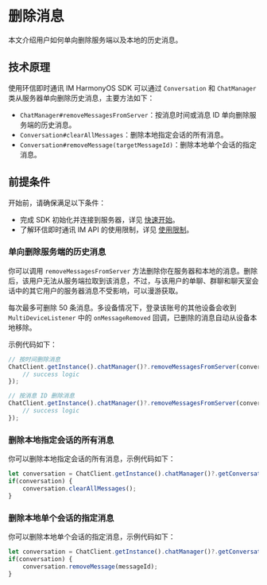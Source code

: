 # 删除消息

<Toc />

本文介绍用户如何单向删除服务端以及本地的历史消息。

## 技术原理

使用环信即时通讯 IM HarmonyOS SDK 可以通过 `Conversation` 和 `ChatManager` 类从服务器单向删除历史消息，主要方法如下：

- `ChatManager#removeMessagesFromServer`：按消息时间或消息 ID 单向删除服务端的历史消息。
- `Conversation#clearAllMessages`：删除本地指定会话的所有消息。
- `Conversation#removeMessage(targetMessageId)`：删除本地单个会话的指定消息。

## 前提条件

开始前，请确保满足以下条件：

- 完成 SDK 初始化并连接到服务器，详见 [快速开始](quickstart.html)。
- 了解环信即时通讯 IM API 的使用限制，详见 [使用限制](/product/limitation.html)。

### 单向删除服务端的历史消息

你可以调用 `removeMessagesFromServer` 方法删除你在服务器和本地的消息。删除后，该用户无法从服务端拉取到该消息，不过，与该用户的单聊、群聊和聊天室会话中的其它用户的服务器消息不受影响，可以漫游获取。

每次最多可删除 50 条消息。多设备情况下，登录该账号的其他设备会收到 `MultiDeviceListener` 中的 `onMessageRemoved` 回调，已删除的消息自动从设备本地移除。

示例代码如下：

```TypeScript 
// 按时间删除消息
ChatClient.getInstance().chatManager()?.removeMessagesFromServer(conversationId, conversationType, beforeTimeStamp).then(()=> {
    // success logic
});

// 按消息 ID 删除消息
ChatClient.getInstance().chatManager()?.removeMessagesFromServer(conversationId, conversationType, msgIdList).then(()=> {
    // success logic
});
```

### 删除本地指定会话的所有消息

你可以删除本地指定会话的所有消息，示例代码如下：

```TypeScript
let conversation = ChatClient.getInstance().chatManager()?.getConversation(conversationId);
if(conversation) {
    conversation.clearAllMessages();
}
```

### 删除本地单个会话的指定消息

你可以删除本地单个会话的指定消息，示例代码如下：

```TypeScript
let conversation = ChatClient.getInstance().chatManager()?.getConversation(conversationId);
if(conversation) {
    conversation.removeMessage(messageId);
}
```


